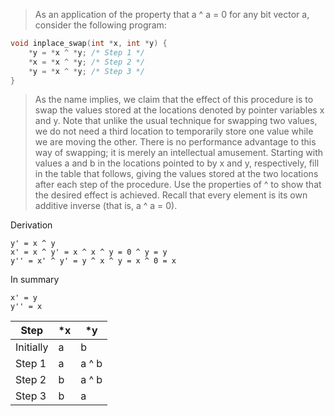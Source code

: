 > As an application of the property that a ^ a = 0 for any bit vector a,
consider the following program:

```c
void inplace_swap(int *x, int *y) {
    *y = *x ^ *y; /* Step 1 */
    *x = *x ^ *y; /* Step 2 */
    *y = *x ^ *y; /* Step 3 */
}
```
> As the name implies, we claim that the effect of this procedure is to swap
the values stored at the locations denoted by pointer variables x and y. Note
that unlike the usual technique for swapping two values, we do not need a third
location to temporarily store one value while we are moving the other. There is
no performance advantage to this way of swapping; it is merely an intellectual
amusement.
> Starting with values a and b in the locations pointed to by x and y,
respectively, fill in the table that follows, giving the values stored at the
two locations after each step of the procedure. Use the properties of ^ to show
that the desired effect is achieved. Recall that every element is its own
additive inverse (that is, a ^ a = 0).

Derivation
```
y' = x ^ y
x' = x ^ y' = x ^ x ^ y = 0 ^ y = y
y'' = x' ^ y' = y ^ x ^ y = x ^ 0 = x
```

In summary
```
x' = y
y'' = x
```

|      Step | *x |    *y |
|-----------|----|-------|
| Initially |  a |     b |
|    Step 1 |  a | a ^ b |
|    Step 2 |  b | a ^ b |
|    Step 3 |  b |     a |
